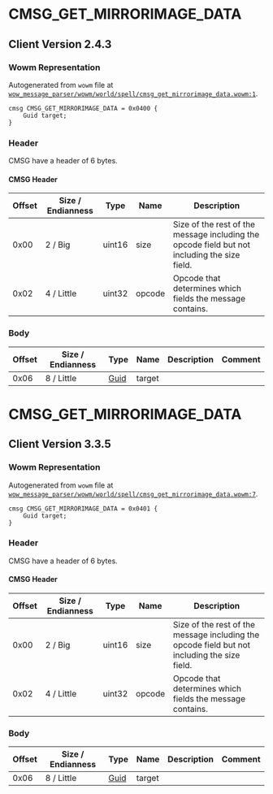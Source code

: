 # CMSG_GET_MIRRORIMAGE_DATA

## Client Version 2.4.3

### Wowm Representation

Autogenerated from `wowm` file at [`wow_message_parser/wowm/world/spell/cmsg_get_mirrorimage_data.wowm:1`](https://github.com/gtker/wow_messages/tree/main/wow_message_parser/wowm/world/spell/cmsg_get_mirrorimage_data.wowm#L1).
```rust,ignore
cmsg CMSG_GET_MIRRORIMAGE_DATA = 0x0400 {
    Guid target;
}
```
### Header

CMSG have a header of 6 bytes.

#### CMSG Header

| Offset | Size / Endianness | Type   | Name   | Description |
| ------ | ----------------- | ------ | ------ | ----------- |
| 0x00   | 2 / Big           | uint16 | size   | Size of the rest of the message including the opcode field but not including the size field.|
| 0x02   | 4 / Little        | uint32 | opcode | Opcode that determines which fields the message contains.|

### Body

| Offset | Size / Endianness | Type | Name | Description | Comment |
| ------ | ----------------- | ---- | ---- | ----------- | ------- |
| 0x06 | 8 / Little | [Guid](../spec/packed-guid.md) | target |  |  |

# CMSG_GET_MIRRORIMAGE_DATA

## Client Version 3.3.5

### Wowm Representation

Autogenerated from `wowm` file at [`wow_message_parser/wowm/world/spell/cmsg_get_mirrorimage_data.wowm:7`](https://github.com/gtker/wow_messages/tree/main/wow_message_parser/wowm/world/spell/cmsg_get_mirrorimage_data.wowm#L7).
```rust,ignore
cmsg CMSG_GET_MIRRORIMAGE_DATA = 0x0401 {
    Guid target;
}
```
### Header

CMSG have a header of 6 bytes.

#### CMSG Header

| Offset | Size / Endianness | Type   | Name   | Description |
| ------ | ----------------- | ------ | ------ | ----------- |
| 0x00   | 2 / Big           | uint16 | size   | Size of the rest of the message including the opcode field but not including the size field.|
| 0x02   | 4 / Little        | uint32 | opcode | Opcode that determines which fields the message contains.|

### Body

| Offset | Size / Endianness | Type | Name | Description | Comment |
| ------ | ----------------- | ---- | ---- | ----------- | ------- |
| 0x06 | 8 / Little | [Guid](../spec/packed-guid.md) | target |  |  |


